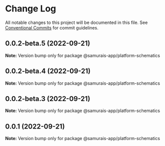 # Change Log

All notable changes to this project will be documented in this file.
See [Conventional Commits](https://conventionalcommits.org) for commit guidelines.

## 0.0.2-beta.5 (2022-09-21)

**Note:** Version bump only for package @samurais-app/platform-schematics





## 0.0.2-beta.4 (2022-09-21)

**Note:** Version bump only for package @samurais-app/platform-schematics





## 0.0.2-beta.3 (2022-09-21)

**Note:** Version bump only for package @samurais-app/platform-schematics





## 0.0.1 (2022-09-21)

**Note:** Version bump only for package @samurais-app/platform-schematics
